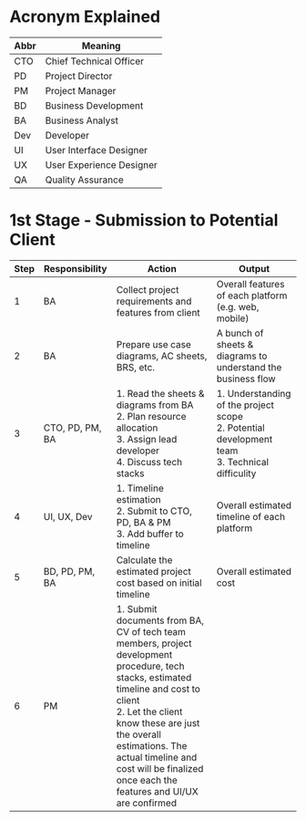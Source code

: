 # Acronym Explained
| Abbr | Meaning |
| ---- | ------- |
| CTO | Chief Technical Officer |
| PD | Project Director |
| PM | Project Manager |
| BD | Business Development |
| BA | Business Analyst |
| Dev | Developer |
| UI | User Interface Designer |
| UX | User Experience Designer |
| QA | Quality Assurance |

# 1st Stage - Submission to Potential Client

| Step | Responsibility | Action | Output |
| ---- | -------------- | ------ | ------ |
| 1 | BA | Collect project requirements and features from client | Overall features of each platform (e.g. web, mobile) |
| 2 | BA | Prepare use case diagrams, AC sheets, BRS, etc. | A bunch of sheets & diagrams to understand the business flow |
| 3 | CTO, PD, PM, BA | 1. Read the sheets & diagrams from BA <br/> 2. Plan resource allocation <br/> 3. Assign lead developer <br/> 4. Discuss tech stacks | 1. Understanding of the project scope <br/> 2. Potential development team <br/> 3. Technical difficulity |
| 4 | UI, UX, Dev | 1. Timeline estimation <br/> 2. Submit to CTO, PD, BA & PM <br/> 3. Add buffer to timeline | Overall estimated timeline of each platform |
| 5 | BD, PD, PM, BA | Calculate the estimated project cost based on initial timeline | Overall estimated cost |
| 6 | PM | 1. Submit documents from BA, CV of tech team members, project development procedure, tech stacks, estimated timeline and cost to client <br/> 2. Let the client know these are just the overall estimations. The actual timeline and cost will be finalized once each the features and UI/UX are confirmed |
